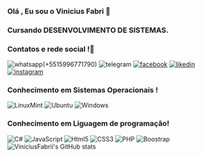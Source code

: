 ### Olá , Eu sou o Vinicius Fabri 🤙

### Cursando DESENVOLVIMENTO DE SISTEMAS. 

### Contatos e rede social !👋

![whatsapp](https://img.shields.io/badge/WhatsApp-25D366?style=for-the-badge&logo=whatsapp&logoColor=white)(+5515996771790)
![telegram](https://img.shields.io/badge/Telegram-2CA5E0?style=for-the-badge&logo=telegram&logoColor=white)
[![facebook](https://img.shields.io/badge/Facebook-1877F2?style=for-the-badge&logo=facebook&logoColor=white)](https://facebook.com/viniciusfabri)
[![likedin](https://img.shields.io/badge/LinkedIn-0077B5?style=for-the-badge&logo=linkedin&logoColor=white)]()
[![instagram](https://img.shields.io/badge/Instagram-E4405F?style=for-the-badge&logo=instagram&logoColor=white)]()


### Conhecimento em Sistemas Operacionais !
![LinuxMint](https://img.shields.io/badge/Linux_Mint-87CF3E?style=for-the-badge&logo=linux-mint&logoColor=white)
![Ubuntu](https://img.shields.io/badge/Ubuntu-E95420?style=for-the-badge&logo=ubuntu&logoColor=white)
![Windows](https://img.shields.io/badge/Windows-0078D6?style=for-the-badge&logo=windows&logoColor=white)

### Conhecimento em Liguagem de programação!
![C#](https://img.shields.io/badge/C%23-239120?style=for-the-badge&logo=c-sharp&logoColor=white)
![JavaScript](https://img.shields.io/badge/JavaScript-F7DF1E?style=for-the-badge&logo=javascript&logoColor=black)
![Html5](https://img.shields.io/badge/HTML5-E34F26?style=for-the-badge&logo=html5&logoColor=white)
![CSS3](https://img.shields.io/badge/CSS3-1572B6?style=for-the-badge&logo=css3&logoColor=white)
![PHP](https://img.shields.io/badge/PHP-777BB4?style=for-the-badge&logo=php&logoColor=white)
![Boostrap](https://img.shields.io/badge/Bootstrap-563D7C?style=for-the-badge&logo=bootstrap&logoColor=white)
![ViniciusFabrii's GitHub stats](https://github-readme-stats.vercel.app/api?username=ViniciusFabrii&show_icons=true&theme=tokyonight)
